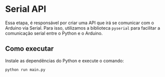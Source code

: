 # Serial API

Essa etapa, é responsável por criar uma API que irá se comunicar com o Arduino via Serial. Para isso, utilizamos a biblioteca `pyserial` para facilitar a comunicação serial entre o Python e o Arduino.

## Como executar

Instale as dependências do Python e execute o comando:

```
python run main.py
```